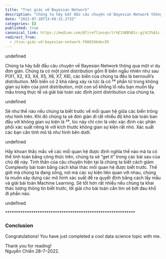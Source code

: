 ```yaml
---
title: "Trực giác về Bayesian Network"
description: "Chúng ta hãy bắt đầu câu chuyện về Bayesian Network thông qua một ví dụ đơn giản. Chúng ta có một joint distribution gồm 8 biến ngẫu nhiên…"
date: "2022-07-28T13:49:32.273Z"
categories: []
published: true
canonical_link: https://medium.com/@firefliesqn/tr%E1%BB%B1c-gi%C3%A1c-v%E1%BB%81-bayesian-network-f06034bdec95
redirect_from:
  - /trực-giác-về-bayesian-network-f06034bdec95
---
```


undefined

Chúng ta hãy bắt đầu câu chuyện về Bayesian Network thông qua một ví dụ đơn giản. Chúng ta có một joint distribution gồm 8 biến ngẫu nhiên như sau P(X1, X2, X3, X4, X5, X6, X7, X8), các biến của chúng ta đều là bernoulli’s distribution. Mỗi biến có 2 khả năng xảy ra tức là có ²⁸ phần tử trong không gian sự kiện của joint distribution, một con số khổng lồ nếu bạn muốn lấy mẫu trong thực tế và giải bài toán xác định joint distribution của chúng ta.

undefined

Sẽ như thế nào nếu chúng ta biết trước về mối quan hệ giữa các biến trông như hình trên. Khi đó chúng ta sẽ đơn giản đi rất nhiều độ khó bài toán ban đầu với không gian sự kiện là ²⁸, lúc này chỉ còn là việc xác định các phân phối xác suất riêng lẻ với kích thước không gian sự kiện rất nhỏ. Xác suất các bạn cần tính mô tả như hình bên dưới.

undefined

Hãy khoan thắc mắc về các mối quan hệ được định nghĩa thế nào mà ta có thể tính toán bằng công thức trên, chúng ta sẽ “get it” trong các bài sau của chủ đề này. Tinh thần của câu chuyện hiện tại là chúng ta biết cách giảm Complexity bài toán bằng cách khai thác mối quan hệ được biết trước. Thế giới mà chúng ta đang sống, nơi mà các sự kiện liên quan với nhau, chúng ta muốn xây dựng các mô hình xác suất để ra quyết định bằng cách lấy mẫu và giải bài toán Machine Learning. Sẽ tốt hơn rất nhiều nếu chúng ta khai thác lượng thông tin biết trước, lời giải cho bài toán cần tìm sẽ bớt đau khổ đi phần nào.

undefined

\*\*\*\*\*\*\*\*\*\*\*\*\*\*\*\*\*\*\*\*\*\*\*\*\*\*\*\*\*\*\*\*\*\*\*\*\*\*\*\*\*\*\*\*\*\*\*\*\*\*\*\*\*\*\*\*\*\*\*\*

### Conclusion

Congratulations! You have just completed a cool data science topic with me.

Thank you for reading!  
Nguyễn Chiến 28–7–2022.
